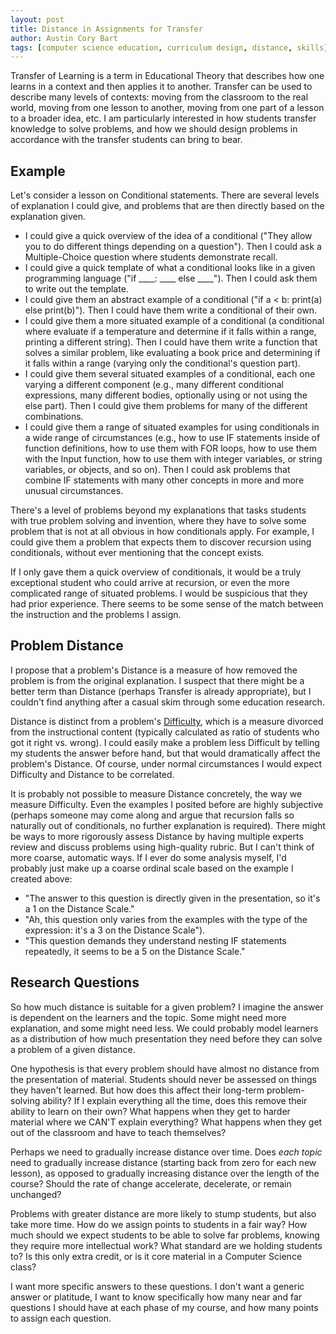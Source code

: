 ```yaml
---
layout: post
title: Distance in Assignments for Transfer
author: Austin Cory Bart
tags: [computer science education, curriculum design, distance, skills]
---
```


Transfer of Learning is a term in Educational Theory that describes how one learns in a context and then applies it to another. Transfer can be used to describe many levels of contexts: moving from the classroom to the real world, moving from one lesson to another, moving from one part of a lesson to a broader idea, etc. I am particularly interested in how students transfer knowledge to solve problems, and how we should design problems in accordance with the transfer students can bring to bear.

Example
-------

Let's consider a lesson on Conditional statements. There are several levels of explanation I could give, and problems that are then directly based on the explanation given.

* I could give a quick overview of the idea of a conditional ("They allow you to do different things depending on a question"). Then I could ask a Multiple-Choice question where students demonstrate recall.
* I could give a quick template of what a conditional looks like in a given programming language ("if ____: ____ else ____"). Then I could ask them to write out the template.
* I could give them an abstract example of a conditional ("if a < b: print(a) else print(b)"). Then I could have them write a conditional of their own.
* I could give them a more situated example of a conditional (a conditional where evaluate if a temperature and determine if it falls within a range, printing a different string). Then I could have them write a function that solves a similar problem, like evaluating a book price and determining if it falls within a range (varying only the conditional's question part).
* I could give them several situated examples of a conditional, each one varying a different component (e.g., many different conditional expressions, many different bodies, optionally using or not using the else part). Then I could give them problems for many of the different combinations.
* I could give them a range of situated examples for using conditionals in a wide range of circumstances (e.g., how to use IF statements inside of function definitions, how to use them with FOR loops, how to use them with the Input function, how to use them with integer variables, or string variables, or objects, and so on). Then I could ask problems that combine IF statements with many other concepts in more and more unusual circumstances.

There's a level of problems beyond my explanations that tasks students with true problem solving and invention, where they have to solve some problem that is not at all obvious in how conditionals apply. For example, I could give them a problem that expects them to discover recursion using conditionals, without ever mentioning that the concept exists.

If I only gave them a quick overview of conditionals, it would be a truly exceptional student who could arrive at recursion, or even the more complicated range of situated problems. I would be suspicious that they had prior experience. There seems to be some sense of the match between the instruction and the problems I assign.

Problem Distance
----------------

I propose that a problem's Distance is a measure of how removed the problem is from the original explanation. I suspect that there might be a better term than Distance (perhaps Transfer is already appropriate), but I couldn't find anything after a casual skim through some education research.

Distance is distinct from a problem's [Difficulty](http://www.proftesting.com/test_topics/steps_9.php), which is a measure divorced from the instructional content (typically calculated as ratio of students who got it right vs. wrong). I could easily make a problem less Difficult by telling my students the answer before hand, but that would dramatically affect the problem's Distance. Of course, under normal circumstances I would expect Difficulty and Distance to be correlated.

It is probably not possible to measure Distance concretely, the way we measure Difficulty. Even the examples I posited before are highly subjective (perhaps someone may come along and argue that recursion falls so naturally out of conditionals, no further explanation is required). There might be ways to more rigorously assess Distance by having multiple experts review and discuss problems using high-quality rubric. But I can't think of more coarse, automatic ways. If I ever do some analysis myself, I'd probably just make up a coarse ordinal scale based on the example I created above:

* "The answer to this question is directly given in the presentation, so it's a 1 on the Distance Scale."
* "Ah, this question only varies from the examples with the type of the expression: it's a 3 on the Distance Scale").
* "This question demands they understand nesting IF statements repeatedly, it seems to be a 5 on the Distance Scale."

Research Questions
------------------

So how much distance is suitable for a given problem? I imagine the answer is dependent on the learners and the topic. Some might need more explanation, and some might need less. We could probably model learners as a distribution of how much presentation they need before they can solve a problem of a given distance.

One hypothesis is that every problem should have almost no distance from the presentation of material. Students should never be assessed on things they haven't learned. But how does this affect their long-term problem-solving ability? If I explain everything all the time, does this remove their ability to learn on their own? What happens when they get to harder material where we CAN'T explain everything? What happens when they get out of the classroom and have to teach themselves?

Perhaps we need to gradually increase distance over time. Does *each topic* need to gradually increase distance (starting back from zero for each new lesson), as opposed to gradually increasing distance over the length of the course? Should the rate of change accelerate, decelerate, or remain unchanged?

Problems with greater distance are more likely to stump students, but also take more time. How do we assign points to students in a fair way? How much should we expect students to be able to solve far problems, knowing they require more intellectual work? What standard are we holding students to? Is this only extra credit, or is it core material in a Computer Science class?

I want more specific answers to these questions. I don't want a generic answer or platitude, I want to know specifically how many near and far questions I should have at each phase of my course, and how many points to assign each question.